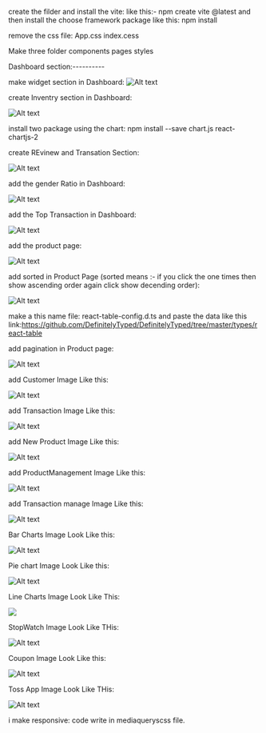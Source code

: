 create the filder and install the vite:
like this:- npm create vite @latest
and then install the choose framework package like this: npm install



remove the css file:
App.css
index.cess

Make three folder 
components
pages
styles

Dashboard section:----------

make widget section in Dashboard:
![Alt text](<Screenshot 2024-01-09 141329.png>)




create Inventry section in Dashboard:

![Alt text](<Screenshot 2024-01-09 150938.png>)



install two package using the chart:
npm install --save chart.js react-chartjs-2

create REvinew and Transation Section:

![Alt text](<Screenshot 2024-01-09 160954.png>)



add the gender Ratio in Dashboard:

![Alt text](<Screenshot 2024-01-09 164638.png>)



add the Top Transaction in Dashboard:

![Alt text](<Screenshot 2024-01-09 191040.png>)


add the product page:

![Alt text](<Screenshot 2024-01-10 101807.png>)

add sorted in Product Page (sorted means :- if you click the one times then show ascending order again click show decending order):

![Alt text](<Screenshot 2024-01-09 195559.png>)



make a this name file: react-table-config.d.ts
and paste the data like this link:https://github.com/DefinitelyTyped/DefinitelyTyped/tree/master/types/react-table


add pagination in Product page:

![Alt text](<Screenshot 2024-01-10 113210.png>)


add Customer Image Like this:

![Alt text](<Screenshot 2024-01-10 114646.png>)


add Transaction Image Like this:

![Alt text](<Screenshot 2024-01-10 115044.png>)


add New Product Image Like this:

![Alt text](<Screenshot 2024-01-10 121309.png>)



add ProductManagement Image Like this:

![Alt text](<Screenshot 2024-01-10 122035.png>)


add Transaction manage Image Like this:

![Alt text](<Screenshot 2024-01-10 122952.png>)



Bar Charts Image Look Like this:


![Alt text](<Screenshot 2024-01-10 124400.png>)


Pie chart Image Look Like this:

![Alt text](<Screenshot 2024-01-10 134340.png>)


Line Charts Image Look Like This:

![](<Screenshot 2024-01-10 135811.png>)



StopWatch Image Look Like THis:

![Alt text](<Screenshot 2024-01-10 141141.png>)


Coupon Image Look Like this:

![Alt text](<Screenshot 2024-01-10 142220.png>)



Toss App Image Look Like THis:

![Alt text](<Screenshot 2024-01-10 143123.png>)




i make responsive: 
code write in mediaqueryscss file.







